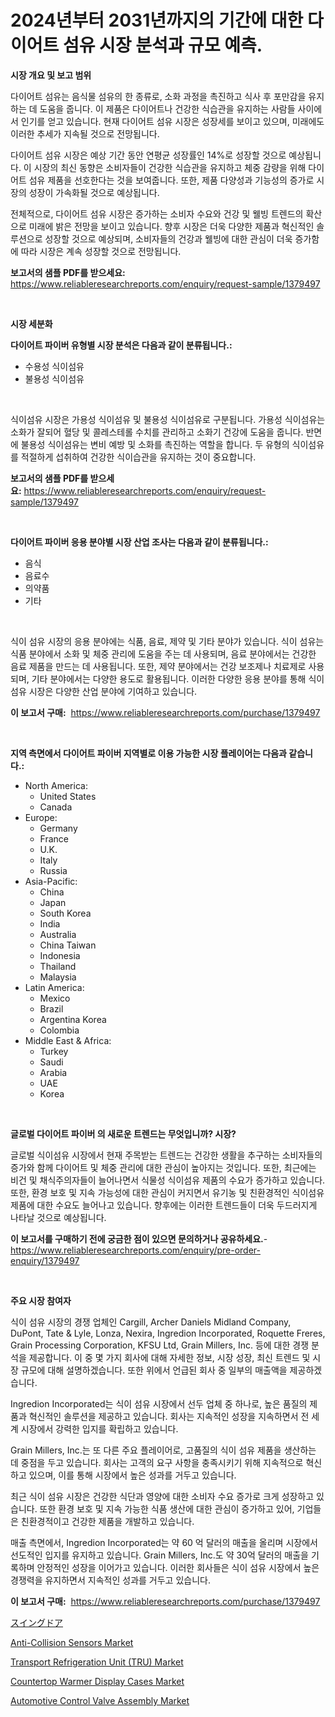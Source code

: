 <p><h1>2024년부터 2031년까지의 기간에 대한 다이어트 섬유 시장 분석과 규모 예측.</h1></p><p><strong>시장 개요 및 보고 범위</strong></p>
<p><p>다이어트 섬유는 음식물 섬유의 한 종류로, 소화 과정을 촉진하고 식사 후 포만감을 유지하는 데 도움을 줍니다. 이 제품은 다이어트나 건강한 식습관을 유지하는 사람들 사이에서 인기를 얻고 있습니다. 현재 다이어트 섬유 시장은 성장세를 보이고 있으며, 미래에도 이러한 추세가 지속될 것으로 전망됩니다.</p><p>다이어트 섬유 시장은 예상 기간 동안 연평균 성장률인 14%로 성장할 것으로 예상됩니다. 이 시장의 최신 동향은 소비자들이 건강한 식습관을 유지하고 체중 감량을 위해 다이어트 섬유 제품을 선호한다는 것을 보여줍니다. 또한, 제품 다양성과 기능성의 증가로 시장의 성장이 가속화될 것으로 예상됩니다.</p><p>전체적으로, 다이어트 섬유 시장은 증가하는 소비자 수요와 건강 및 웰빙 트렌드의 확산으로 미래에 밝은 전망을 보이고 있습니다. 향후 시장은 더욱 다양한 제품과 혁신적인 솔루션으로 성장할 것으로 예상되며, 소비자들의 건강과 웰빙에 대한 관심이 더욱 증가함에 따라 시장은 계속 성장할 것으로 전망됩니다.</p></p>
<p><strong>보고서의 샘플 PDF를 받으세요:</strong> <a href="https://www.reliableresearchreports.com/enquiry/request-sample/1379497">https://www.reliableresearchreports.com/enquiry/request-sample/1379497</a></p>
<p>&nbsp;</p>
<p><strong>시장 세분화</strong></p>
<p><strong>다이어트 파이버 유형별 시장 분석은 다음과 같이 분류됩니다.:</strong></p>
<p><ul><li>수용성 식이섬유</li><li>불용성 식이섬유</li></ul></p>
<p>&nbsp;</p>
<p><p>식이섬유 시장은 가용성 식이섬유 및 불용성 식이섬유로 구분됩니다. 가용성 식이섬유는 소화가 잘되어 혈당 및 콜레스테롤 수치를 관리하고 소화기 건강에 도움을 줍니다. 반면에 불용성 식이섬유는 변비 예방 및 소화를 촉진하는 역할을 합니다. 두 유형의 식이섬유를 적절하게 섭취하여 건강한 식이습관을 유지하는 것이 중요합니다.</p></p>
<p><strong>보고서의 샘플 PDF를 받으세요:</strong>&nbsp;<a href="https://www.reliableresearchreports.com/enquiry/request-sample/1379497">https://www.reliableresearchreports.com/enquiry/request-sample/1379497</a></p>
<p>&nbsp;</p>
<p><strong> 다이어트 파이버 응용 분야별 시장 산업 조사는 다음과 같이 분류됩니다.:</strong></p>
<p><ul><li>음식</li><li>음료수</li><li>의약품</li><li>기타</li></ul></p>
<p>&nbsp;</p>
<p><p>식이 섬유 시장의 응용 분야에는 식품, 음료, 제약 및 기타 분야가 있습니다. 식이 섬유는 식품 분야에서 소화 및 체중 관리에 도움을 주는 데 사용되며, 음료 분야에서는 건강한 음료 제품을 만드는 데 사용됩니다. 또한, 제약 분야에서는 건강 보조제나 치료제로 사용되며, 기타 분야에서는 다양한 용도로 활용됩니다. 이러한 다양한 응용 분야를 통해 식이 섬유 시장은 다양한 산업 분야에 기여하고 있습니다.</p></p>
<p><strong>이 보고서 구매:</strong>&nbsp; <a href="https://www.reliableresearchreports.com/purchase/1379497">https://www.reliableresearchreports.com/purchase/1379497</a></p>
<p>&nbsp;</p>
<p><strong>지역 측면에서 다이어트 파이버 지역별로 이용 가능한 시장 플레이어는 다음과 같습니다.:</strong></p>
<p><ul>
    <li>
        North America:
        <ul>
            <li>United States</li>
            <li>Canada</li>
        </ul>
    </li>
    <li>
        Europe:
        <ul>
            <li>Germany</li>
            <li>France</li>
            <li>U.K.</li>
            <li>Italy</li>
            <li>Russia</li>
        </ul>
    </li>
    <li>
        Asia-Pacific:
        <ul>
            <li>China</li>
            <li>Japan</li>
            <li>South Korea</li>
            <li>India</li>
            <li>Australia</li>
            <li>China Taiwan</li>
            <li>Indonesia</li>
            <li>Thailand</li>
            <li>Malaysia</li>
        </ul>
    </li>
    <li>
        Latin America:
        <ul>
            <li>Mexico</li>
            <li>Brazil</li>
            <li>Argentina Korea</li>
            <li>Colombia</li>
        </ul>
    </li>
    <li>
        Middle East & Africa:
        <ul>
            <li>Turkey</li>
            <li>Saudi</li>
            <li>Arabia</li>
            <li>UAE</li>
            <li>Korea</li>
        </ul>
    </li>
    </ul></p>
<p>&nbsp;</p>
<p><strong>글로벌 다이어트 파이버 의 새로운 트렌드는 무엇입니까? 시장?</strong></p>
<p><p>글로벌 식이섬유 시장에서 현재 주목받는 트렌드는 건강한 생활을 추구하는 소비자들의 증가와 함께 다이어트 및 체중 관리에 대한 관심이 높아지는 것입니다. 또한, 최근에는 비건 및 채식주의자들이 늘어나면서 식물성 식이섬유 제품의 수요가 증가하고 있습니다. 또한, 환경 보호 및 지속 가능성에 대한 관심이 커지면서 유기농 및 친환경적인 식이섬유 제품에 대한 수요도 늘어나고 있습니다. 향후에는 이러한 트렌드들이 더욱 두드러지게 나타날 것으로 예상됩니다.</p></p>
<p><strong>이 보고서를 구매하기 전에 궁금한 점이 있으면 문의하거나 공유하세요.</strong>- <a href="https://www.reliableresearchreports.com/enquiry/pre-order-enquiry/1379497">https://www.reliableresearchreports.com/enquiry/pre-order-enquiry/1379497</a></p>
<p>&nbsp;</p>
<p><strong>주요 시장 참여자</strong></p>
<p><p>식이 섬유 시장의 경쟁 업체인 Cargill, Archer Daniels Midland Company, DuPont, Tate & Lyle, Lonza, Nexira, Ingredion Incorporated, Roquette Freres, Grain Processing Corporation, KFSU Ltd, Grain Millers, Inc. 등에 대한 경쟁 분석을 제공합니다. 이 중 몇 가지 회사에 대해 자세한 정보, 시장 성장, 최신 트렌드 및 시장 규모에 대해 설명하겠습니다. 또한 위에서 언급된 회사 중 일부의 매출액을 제공하겠습니다.</p><p>Ingredion Incorporated는 식이 섬유 시장에서 선두 업체 중 하나로, 높은 품질의 제품과 혁신적인 솔루션을 제공하고 있습니다. 회사는 지속적인 성장을 지속하면서 전 세계 시장에서 강력한 입지를 확립하고 있습니다.</p><p>Grain Millers, Inc.는 또 다른 주요 플레이어로, 고품질의 식이 섬유 제품을 생산하는 데 중점을 두고 있습니다. 회사는 고객의 요구 사항을 충족시키기 위해 지속적으로 혁신하고 있으며, 이를 통해 시장에서 높은 성과를 거두고 있습니다.</p><p>최근 식이 섬유 시장은 건강한 식단과 영양에 대한 소비자 수요 증가로 크게 성장하고 있습니다. 또한 환경 보호 및 지속 가능한 식품 생산에 대한 관심이 증가하고 있어, 기업들은 친환경적이고 건강한 제품을 개발하고 있습니다.</p><p>매출 측면에서, Ingredion Incorporated는 약 60 억 달러의 매출을 올리며 시장에서 선도적인 입지를 유지하고 있습니다. Grain Millers, Inc.도 약 30억 달러의 매출을 기록하며 안정적인 성장을 이어가고 있습니다. 이러한 회사들은 식이 섬유 시장에서 높은 경쟁력을 유지하면서 지속적인 성과를 거두고 있습니다.</p></p>
<p><strong>이 보고서 구매:</strong>&nbsp;&nbsp;<a href="https://www.reliableresearchreports.com/purchase/1379497">https://www.reliableresearchreports.com/purchase/1379497</a></p>
<p><p><a href="https://github.com/mreklxf44233/Market-Research-Report-List-1/blob/main/6186340186637.md">スイングドア</a></p><p><a href="https://view.publitas.com/reportprime-1/anti-collision-sensors-market-size-share-trends-analysis-report-by-material-by-type-by-end-user-by-region-and-segment-forecasts-2024-2031/">Anti-Collision Sensors Market</a></p><p><a href="https://github.com/angelajermaine/Market-Research-Report-List-2/blob/main/transport-refrigeration-unit-tru-market.md">Transport Refrigeration Unit (TRU) Market</a></p><p><a href="https://issuu.com/reportprime-2/docs/countertop-warmer-display-cases-market-size-2030.p">Countertop Warmer Display Cases Market</a></p><p><a href="https://view.publitas.com/reportprime-1/automotive-control-valve-assembly-market-size-growing-and-forecasted-for-period-from-2024-2031-and-provides-complete-market-analysis-of-this-market/">Automotive Control Valve Assembly Market</a></p></p>
